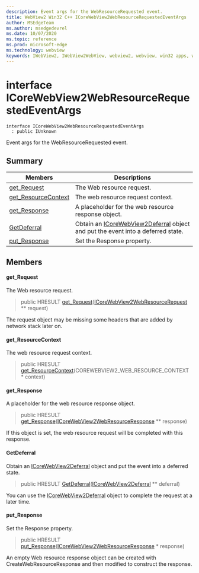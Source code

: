 ```yaml
---
description: Event args for the WebResourceRequested event.
title: WebView2 Win32 C++ ICoreWebView2WebResourceRequestedEventArgs
author: MSEdgeTeam
ms.author: msedgedevrel
ms.date: 10/07/2020
ms.topic: reference
ms.prod: microsoft-edge
ms.technology: webview
keywords: IWebView2, IWebView2WebView, webview2, webview, win32 apps, win32, edge, ICoreWebView2, ICoreWebView2Controller, browser control, edge html, ICoreWebView2WebResourceRequestedEventArgs
---
```


# interface ICoreWebView2WebResourceRequestedEventArgs 

```
interface ICoreWebView2WebResourceRequestedEventArgs
  : public IUnknown
```

Event args for the WebResourceRequested event.

## Summary

 Members                        | Descriptions
--------------------------------|---------------------------------------------
[get_Request](#get_request) | The Web resource request.
[get_ResourceContext](#get_resourcecontext) | The web resource request context.
[get_Response](#get_response) | A placeholder for the web resource response object.
[GetDeferral](#getdeferral) | Obtain an [ICoreWebView2Deferral](icorewebview2deferral.md) object and put the event into a deferred state.
[put_Response](#put_response) | Set the Response property.

## Members

#### get_Request 

The Web resource request.

> public HRESULT [get_Request](#get_request)([ICoreWebView2WebResourceRequest](icorewebview2webresourcerequest.md) ** request)

The request object may be missing some headers that are added by network stack later on.

#### get_ResourceContext 

The web resource request context.

> public HRESULT [get_ResourceContext](#get_resourcecontext)(COREWEBVIEW2_WEB_RESOURCE_CONTEXT * context)

#### get_Response 

A placeholder for the web resource response object.

> public HRESULT [get_Response](#get_response)([ICoreWebView2WebResourceResponse](icorewebview2webresourceresponse.md) ** response)

If this object is set, the web resource request will be completed with this response.

#### GetDeferral 

Obtain an [ICoreWebView2Deferral](icorewebview2deferral.md) object and put the event into a deferred state.

> public HRESULT [GetDeferral](#getdeferral)([ICoreWebView2Deferral](icorewebview2deferral.md) ** deferral)

You can use the [ICoreWebView2Deferral](icorewebview2deferral.md) object to complete the request at a later time.

#### put_Response 

Set the Response property.

> public HRESULT [put_Response](#put_response)([ICoreWebView2WebResourceResponse](icorewebview2webresourceresponse.md) * response)

An empty Web resource response object can be created with CreateWebResourceResponse and then modified to construct the response.

